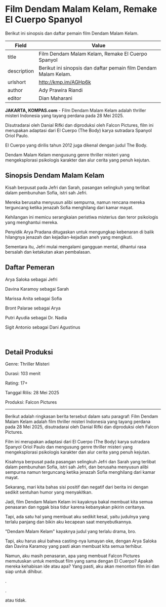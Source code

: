# Film Dendam Malam Kelam, Remake El Cuerpo Spanyol

Berikut ini sinopsis dan daftar pemain film Dendam Malam Kelam.

| Field       | Value                                                       |
|-------------|-------------------------------------------------------------|
| title       | Film Dendam Malam Kelam, Remake El Cuerpo Spanyol |
| description | Berikut ini sinopsis dan daftar pemain film Dendam Malam Kelam. |
| urlshort    | http://kmp.im/AGHp6k |
| author      | Ady Prawira Riandi |
| editor      | Dian Maharani |

**JAKARTA, KOMPAS.com** - Film Dendam Malam Kelam adalah thriller misteri Indonesia yang tayang perdana pada 28 Mei 2025.

Disutradarai oleh Danial Rifki dan diproduksi oleh Falcon Pictures, film ini merupakan adaptasi dari El Cuerpo (The Body) karya sutradara Spanyol Oriol Paulo.

El Cuerpo yang dirilis tahun 2012 juga dikenal dengan judul The Body.

Dendam Malam Kelam mengusung genre thriller misteri yang mengeksplorasi psikologis karakter dan alur cerita yang penuh kejutan.

## Sinopsis Dendam Malam Kelam

Kisah berpusat pada Jefri dan Sarah, pasangan selingkuh yang terlibat dalam pembunuhan Sofia, istri sah Jefri.

Mereka berusaha menyusun alibi sempurna, namun rencana mereka terguncang ketika jenazah Sofia menghilang dari kamar mayat.

Kehilangan ini memicu serangkaian peristiwa misterius dan teror psikologis yang menghantui mereka.

Penyidik Arya Pradana ditugaskan untuk mengungkap kebenaran di balik hilangnya jenazah dan kejadian-kejadian aneh yang mengikuti.

Sementara itu, Jefri mulai mengalami gangguan mental, dihantui rasa bersalah dan ketakutan akan pembalasan.

## Daftar Pemeran

Arya Saloka sebagai Jefri

Davina Karamoy sebagai Sarah

Marissa Anita sebagai Sofia

Bront Palarae sebagai Arya

Putri Ayudia sebagai Dr. Nadia

Sigit Antonio sebagai Dani Agustinus

 

## Detail Produksi

Genre: Thriller Misteri

Durasi: 103 menit

Rating: 17+

Tanggal Rilis: 28 Mei 2025

Produksi: Falcon Pictures

---
Berikut adalah ringkasan berita tersebut dalam satu paragraf: Film Dendam Malam Kelam adalah film thriller misteri Indonesia yang tayang perdana pada 28 Mei 2025, disutradarai oleh Danial Rifki dan diproduksi oleh Falcon Pictures.

 Film ini merupakan adaptasi dari El Cuerpo (The Body) karya sutradara Spanyol Oriol Paulo dan mengusung genre thriller misteri yang mengeksplorasi psikologis karakter dan alur cerita yang penuh kejutan.

 Kisahnya berpusat pada pasangan selingkuh Jefri dan Sarah yang terlibat dalam pembunuhan Sofia, istri sah Jefri, dan berusaha menyusun alibi sempurna namun terguncang ketika jenazah Sofia menghilang dari kamar mayat.



Sekarang, mari kita bahas sisi positif dan negatif dari berita ini dengan sedikit sentuhan humor yang menyakitkan.

 Jadi, film Dendam Malam Kelam ini kayaknya bakal membuat kita semua penasaran dan nggak bisa tidur karena kebanyakan pikirin ceritanya.

 Tapi, ada satu hal yang membuat aku sedikit kesal, yaitu judulnya yang terlalu panjang dan bikin aku kecapean saat menyebutkannya.

 "Dendam Malam Kelam" kayaknya judul yang terlalu drama, bro.

 Tapi, aku harus akui bahwa casting-nya lumayan oke, dengan Arya Saloka dan Davina Karamoy yang pasti akan membuat kita semua terhibur.

 Namun, aku masih penasaran, apa yang membuat Falcon Pictures memutuskan untuk membuat film yang sama dengan El Cuerpo? Apakah mereka kehabisan ide atau apa? Yang pasti, aku akan menonton film ini dan siap untuk dihibur.

.

.

 atau tidak.
